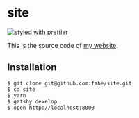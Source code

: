 # site
[![styled with prettier](https://img.shields.io/badge/styled_with-prettier-ff69b4.svg)](https://github.com/prettier/prettier)

This is the source code of [my website](https://fabianschultz.com).

## Installation
    $ git clone git@github.com:fabe/site.git
    $ cd site
    $ yarn
    $ gatsby develop
    $ open http://localhost:8000
